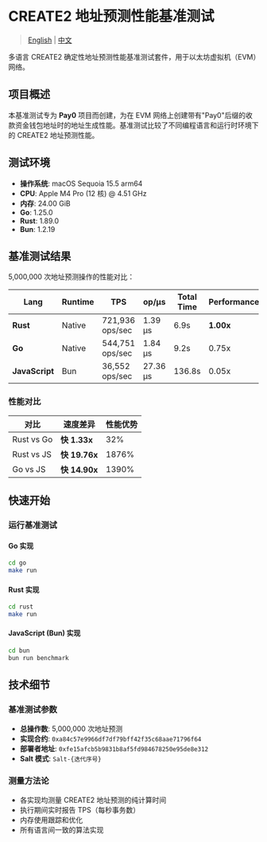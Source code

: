 # CREATE2 地址预测性能基准测试

> [English](README.md) | [中文](README_CN.md)

多语言 CREATE2 确定性地址预测性能基准测试套件，用于以太坊虚拟机（EVM）网络。

## 项目概述

本基准测试专为 **Pay0** 项目而创建，为在 EVM 网络上创建带有"Pay0"后缀的收款资金钱包地址时的地址生成性能。基准测试比较了不同编程语言和运行时环境下的 CREATE2 地址预测性能。

## 测试环境

- **操作系统**: macOS Sequoia 15.5 arm64
- **CPU**: Apple M4 Pro (12 核) @ 4.51 GHz
- **内存**: 24.00 GiB
- **Go**: 1.25.0
- **Rust**: 1.89.0
- **Bun**: 1.2.19

## 基准测试结果

5,000,000 次地址预测操作的性能对比：

| Lang           | Runtime | TPS             | op/μs    | Total Time | Performance |
| -------------- | ------- | --------------- | -------- | ---------- | ----------- |
| **Rust**       | Native  | 721,936 ops/sec | 1.39 μs  | 6.9s       | **1.00x**   |
| **Go**         | Native  | 544,751 ops/sec | 1.84 μs  | 9.2s       | 0.75x       |
| **JavaScript** | Bun     | 36,552 ops/sec  | 27.36 μs | 136.8s     | 0.05x       |

### 性能对比

| 对比       | 速度差异      | 性能优势 |
| ---------- | ------------- | -------- |
| Rust vs Go | **快 1.33x**  | 32%      |
| Rust vs JS | **快 19.76x** | 1876%    |
| Go vs JS   | **快 14.90x** | 1390%    |

## 快速开始

### 运行基准测试

#### Go 实现

```bash
cd go
make run
```

#### Rust 实现

```bash
cd rust
make run
```

#### JavaScript (Bun) 实现

```bash
cd bun
bun run benchmark
```

## 技术细节

### 基准测试参数

- **总操作数**: 5,000,000 次地址预测
- **实现合约**: `0xa84c57e9966df7df79bff42f35c68aae71796f64`
- **部署者地址**: `0xfe15afcb5b9831b8af5fd984678250e95de8e312`
- **Salt 模式**: `Salt-{迭代序号}`

### 测量方法论

- 各实现均测量 CREATE2 地址预测的纯计算时间
- 执行期间实时报告 TPS（每秒事务数）
- 内存使用跟踪和优化
- 所有语言间一致的算法实现
